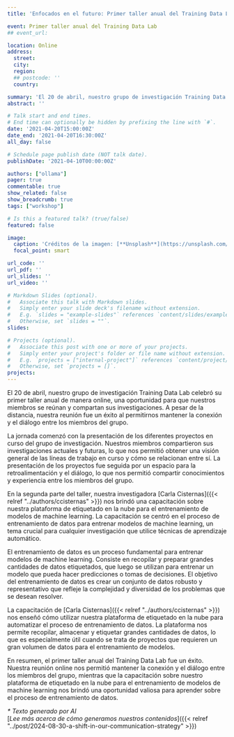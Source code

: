```yaml
---
title: 'Enfocados en el futuro: Primer taller anual del Training Data Lab'

event: Primer taller anual del Training Data Lab
## event_url: 

location: Online
address:
  street: 
  city: 
  region: 
  ## postcode: ''
  country: 

summary: 'El 20 de abril, nuestro grupo de investigación Training Data Lab celebró su primer taller anual de manera online, una oportunidad para que nuestros miembros se reúnan y compartan sus investigaciones. A pesar de la distancia, nuestra reunión fue un éxito al permitirnos mantener la conexión y el diálogo entre los miembros del grupo.'
abstract: ''

# Talk start and end times.
# End time can optionally be hidden by prefixing the line with `#`.
date: '2021-04-20T15:00:00Z'
date_end: '2021-04-20T16:30:00Z'
all_day: false

# Schedule page publish date (NOT talk date).
publishDate: '2021-04-10T00:00:00Z'

authors: ["ollama"]
pager: true
commentable: true
show_related: false
show_breadcrumb: true
tags: ["workshop"]

# Is this a featured talk? (true/false)
featured: false

image:
  caption: 'Créditos de la imagen: [**Unsplash**](https://unsplash.com/photos/low-angle-photography-of-metal-structure-ZiQkhI7417A)'
  focal_point: smart

url_code: ''
url_pdf: ''
url_slides: ''
url_video: ''

# Markdown Slides (optional).
#   Associate this talk with Markdown slides.
#   Simply enter your slide deck's filename without extension.
#   E.g. `slides = "example-slides"` references `content/slides/example-slides.md`.
#   Otherwise, set `slides = ""`.
slides:

# Projects (optional).
#   Associate this post with one or more of your projects.
#   Simply enter your project's folder or file name without extension.
#   E.g. `projects = ["internal-project"]` references `content/project/deep-learning/index.md`.
#   Otherwise, set `projects = []`.
projects:
---
```


El 20 de abril, nuestro grupo de investigación Training Data Lab celebró su primer taller anual de manera online, una oportunidad para que nuestros miembros se reúnan y compartan sus investigaciones. A pesar de la distancia, nuestra reunión fue un éxito al permitirnos mantener la conexión y el diálogo entre los miembros del grupo.

La jornada comenzó con la presentación de los diferentes proyectos en curso del grupo de investigación. Nuestros miembros compartieron sus investigaciones actuales y futuras, lo que nos permitió obtener una visión general de las líneas de trabajo en curso y cómo se relacionan entre sí. La presentación de los proyectos fue seguida por un espacio para la retroalimentación y el diálogo, lo que nos permitió compartir conocimientos y experiencia entre los miembros del grupo.

En la segunda parte del taller, nuestra investigadora [Carla Cisternas]({{< relref "../authors/ccisternas" >}}) nos brindó una capacitación sobre nuestra plataforma de etiquetado en la nube para el entrenamiento de modelos de machine learning. La capacitación se centró en el proceso de entrenamiento de datos para entrenar modelos de machine learning, un tema crucial para cualquier investigación que utilice técnicas de aprendizaje automático.

El entrenamiento de datos es un proceso fundamental para entrenar modelos de machine learning. Consiste en recopilar y preparar grandes cantidades de datos etiquetados, que luego se utilizan para entrenar un modelo que pueda hacer predicciones o tomas de decisiones. El objetivo del entrenamiento de datos es crear un conjunto de datos robusto y representativo que refleje la complejidad y diversidad de los problemas que se desean resolver.

La capacitación de [Carla Cisternas]({{< relref "../authors/ccisternas" >}}) nos enseñó cómo utilizar nuestra plataforma de etiquetado en la nube para automatizar el proceso de entrenamiento de datos. La plataforma nos permite recopilar, almacenar y etiquetar grandes cantidades de datos, lo que es especialmente útil cuando se trata de proyectos que requieren un gran volumen de datos para el entrenamiento de modelos.

En resumen, el primer taller anual del Training Data Lab fue un éxito. Nuestra reunión online nos permitió mantener la conexión y el diálogo entre los miembros del grupo, mientras que la capacitación sobre nuestro plataforma de etiquetado en la nube para el entrenamiento de modelos de machine learning nos brindó una oportunidad valiosa para aprender sobre el proceso de entrenamiento de datos. 

_* Texto generado por AI_ <br>
[_Lee más acerca de cómo generamos nuestros contenidos_]({{< relref "../post/2024-08-30-a-shift-in-our-communication-strategy" >}})
